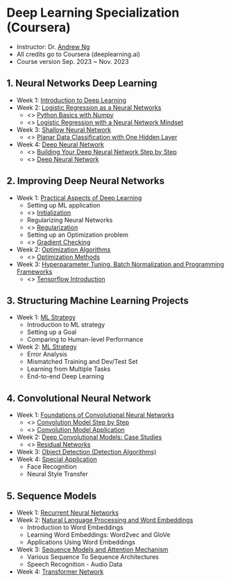 # Deep Learning Specialization (Coursera) 
* Instructor: Dr. [Andrew Ng](http://www.andrewng.org/)
* All credits go to Coursera (deeplearning.ai)
* Course version Sep. 2023 ~ Nov. 2023

## 1. Neural Networks Deep Learning 
* Week 1: [Introduction to Deep Learning](https://github.com/HyunjyungOh/Deep-Learning-Specialization/blob/24c895ebf978c820380d450e450213f542b1a46d/Lecture%20Notes/C1_W1.pdf)
* Week 2: [Logistic Regression as a Neural Networks](https://github.com/HyunjyungOh/Deep-Learning-Specialization/blob/24c895ebf978c820380d450e450213f542b1a46d/Lecture%20Notes/C1_W2.pdf)
     * <> [Python Basics with Numpy](C1_Coding_Assignments/W2A1/Python_Basics_with_Numpy.ipynb)
     * <> [Logistic Regression with a Neural Network Mindset](C1_Coding_Assignments/W2A2/Logistic_Regression_with_a_Neural_Network_mindset.ipynb)
* Week 3: [Shallow Neural Network](https://github.com/HyunjyungOh/Deep-Learning-Specialization/blob/24c895ebf978c820380d450e450213f542b1a46d/Lecture%20Notes/C1_W3.pdf)
     * <> [Planar Data Classification with One Hidden Layer](C1_Coding_Assignments/W3A1/Planar_data_classification_with_one_hidden_layer.ipynb)
* Week 4: [Deep Neural Network](https://github.com/HyunjyungOh/Deep-Learning-Specialization/blob/24c895ebf978c820380d450e450213f542b1a46d/Lecture%20Notes/C1_W4.pdf)
     * <> [Building Your Deep Neural Network Step by Step](C1_Coding_Assignments/W4A1/Building_your_Deep_Neural_Network_Step_by_Step.ipynb)
     * <> [Deep Neural Network](C1_Coding_Assignments/W4A2/Deep%20Neural%20Network%20-%20Application.ipynb)

## 2. Improving Deep Neural Networks
* Week 1: [Practical Aspects of Deep Learning](https://github.com/HyunjyungOh/Deep-Learning-Specialization/blob/24c895ebf978c820380d450e450213f542b1a46d/Lecture%20Notes/C2_W1.pdf)
  * Setting up ML application
  * <> [Initialization](C2_Coding_Assignments/W1A1/Initialization.ipynb)
  * Regularizing Neural Networks
  * <> [Regularization](C2_Coding_Assignments/W1A2/Regularization.ipynb)
  * Setting up an Optimization problem
  * <> [Gradient Checking](C2_Coding_Assignments/W1A3/Gradient_Checking.ipynb)
* Week 2: [Optimization Algorithms](https://github.com/HyunjyungOh/Deep-Learning-Specialization/blob/24c895ebf978c820380d450e450213f542b1a46d/Lecture%20Notes/C2_W2.pdf)
    * <> [Optimization Methods](C2_Coding_Assignments/W2A1/Optimization_methods.ipynb)
* Week 3: [Hyperparameter Tuning, Batch Normalization and Programming Frameworks](https://github.com/HyunjyungOh/Deep-Learning-Specialization/blob/24c895ebf978c820380d450e450213f542b1a46d/Lecture%20Notes/C2_W3.pdf)
    * <> [Tensorflow Introduction](C2_Coding_Assignments/W3A1/Tensorflow_introduction.ipynb)
## 3. Structuring Machine Learning Projects
* Week 1: [ML Strategy](https://github.com/HyunjyungOh/Deep-Learning-Specialization/blob/24c895ebf978c820380d450e450213f542b1a46d/Lecture%20Notes/C3_W1.pdf)
  * Introduction to ML strategy
  * Setting up a Goal
  * Comparing to Human-level Performance
* Week 2: [ML Strategy](https://github.com/HyunjyungOh/Deep-Learning-Specialization/blob/24c895ebf978c820380d450e450213f542b1a46d/Lecture%20Notes/C3_W2.pdf)
  * Error Analysis
  * Mismatched Training and Dev/Test Set
  * Learning from Multiple Tasks
  * End-to-end Deep Learning
    
## 4. Convolutional Neural Network
* Week 1: [Foundations of Convolutional Neural Networks](https://github.com/HyunjyungOh/Deep-Learning-Specialization/blob/24c895ebf978c820380d450e450213f542b1a46d/Lecture%20Notes/C4_W1.pdf)
    * <> [Convolution Model Step by Step](W1A1/Convolution_model_Step_by_Step_v1.ipynb)
    * <> [Convolution Model Application](W1A2/Convolution_model_Application.ipynb)
* Week 2: [Deep Convolutional Models: Case Studies](https://github.com/HyunjyungOh/Deep-Learning-Specialization/blob/24c895ebf978c820380d450e450213f542b1a46d/Lecture%20Notes/C4_W2.pdf)
    * <> [Residual Networks](C4_Coding_Assignments/W2A1/Residual_Networks.ipynb)
* Week 3: [Object Detection (Detection Algorithms)](https://github.com/HyunjyungOh/Deep-Learning-Specialization/blob/24c895ebf978c820380d450e450213f542b1a46d/Lecture%20Notes/C4_W3.pdf)
* Week 4: [Special Application](https://github.com/HyunjyungOh/Deep-Learning-Specialization/blob/24c895ebf978c820380d450e450213f542b1a46d/Lecture%20Notes/C4_W4.pdf)
  *  Face Recognition
  *  Neural Style Transfer
    
## 5. Sequence Models
* Week 1: [Recurrent Neural Networks](https://github.com/HyunjyungOh/Deep-Learning-Specialization/blob/24c895ebf978c820380d450e450213f542b1a46d/Lecture%20Notes/C5_W1.pdf)
* Week 2: [Natural Language Processing and Word Embeddings](https://github.com/HyunjyungOh/Deep-Learning-Specialization/blob/24c895ebf978c820380d450e450213f542b1a46d/Lecture%20Notes/C5_W2.pdf)
  * Introduction to Word Embeddings
  * Learning Word Embeddings: Word2vec and GloVe
  * Applications Using Word Embeddings
* Week 3: [Sequence Models and Attention Mechanism](https://github.com/HyunjyungOh/Deep-Learning-Specialization/blob/24c895ebf978c820380d450e450213f542b1a46d/Lecture%20Notes/C5_W3.pdf)
  * Various Sequence To Sequence Architectures
  * Speech Recognition - Audio Data
* Week 4: [Transformer Network](https://github.com/HyunjyungOh/Deep-Learning-Specialization/blob/24c895ebf978c820380d450e450213f542b1a46d/Lecture%20Notes/C5_W4.pdf)
